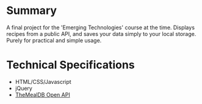 # Summary
A final project for the \'Emerging Technologies\' course at the time. Displays recipes from a public API, and saves your data simply to your local storage. Purely for practical and simple usage.
# Technical Specifications
- HTML/CSS/Javascript
- jQuery
- [TheMealDB Open API](https://www.themealdb.com/)
